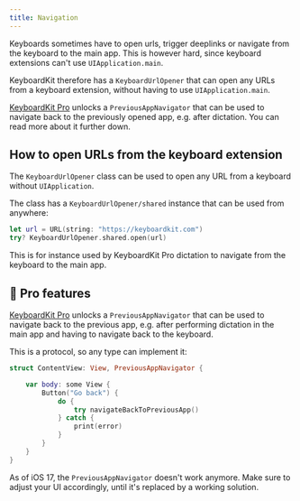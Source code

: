 ```yaml
---
title: Navigation
---
```


Keyboards sometimes have to open urls, trigger deeplinks or navigate from the keyboard to the main app. This is however hard, since keyboard extensions can't use `UIApplication.main`.

KeyboardKit therefore has a ``KeyboardUrlOpener`` that can open any URLs from a keyboard extension, without having to use `UIApplication.main`.

[KeyboardKit Pro][Pro] unlocks a `PreviousAppNavigator` that can be used to navigate back to the previously opened app, e.g. after dictation. You can read more about it further down.



## How to open URLs from the keyboard extension

The ``KeyboardUrlOpener`` class can be used to open any URL from a keyboard without `UIApplication`.

The class has a ``KeyboardUrlOpener/shared`` instance that can be used from anywhere:

```swift
let url = URL(string: "https://keyboardkit.com")
try? KeyboardUrlOpener.shared.open(url)
```

This is for instance used by KeyboardKit Pro dictation to navigate from the keyboard to the main app.



## 👑 Pro features

[KeyboardKit Pro][Pro] unlocks a `PreviousAppNavigator` that can be used to navigate back to the previous app, e.g. after performing dictation in the main app and having to navigate back to the keyboard.

This is a protocol, so any type can implement it:

```swift
struct ContentView: View, PreviousAppNavigator {

    var body: some View {
        Button("Go back") {
            do {
                try navigateBackToPreviousApp()
            } catch {
                print(error)
            }
        }
    }
}
```

As of iOS 17, the `PreviousAppNavigator` doesn't work anymore. Make sure to adjust your UI accordingly, until it's replaced by a working solution.


[Pro]: /pro   
